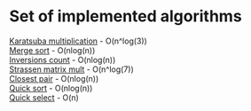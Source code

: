 # Set of implemented algorithms

[Karatsuba multiplication](https://github.com/xakyth/algorithms/blob/main/src/main/java/com/xakyth/classes/Multiplication.java) - O(n^log(3))  
[Merge sort](https://github.com/xakyth/algorithms/blob/main/src/main/java/com/xakyth/classes/Sorting.java) - O(nlog(n))  
[Inversions count](https://github.com/xakyth/algorithms/blob/main/src/main/java/com/xakyth/classes/InversionsCount.java) - O(nlog(n))  
[Strassen matrix mult](https://github.com/xakyth/algorithms/blob/main/src/main/java/com/xakyth/classes/StrassenMatrixMult.java) - O(n^log(7))  
[Closest pair](https://github.com/xakyth/algorithms/blob/main/src/main/java/com/xakyth/classes/ClosestPair.java) - O(nlog(n))  
[Quick sort](https://github.com/xakyth/algorithms/blob/main/src/main/java/com/xakyth/classes/QuickSort.java) - O(nlog(n))  
[Quick select](https://github.com/xakyth/algorithms/blob/main/src/main/java/com/xakyth/classes/QuickSelect.java) - O(n)  
